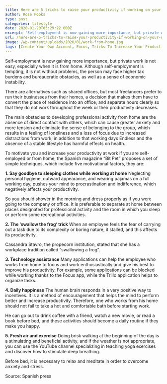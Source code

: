 ```yaml
---
title: Here are 5 tricks to raise your productivity if working on your own or from home
author: Rose Fooks
type: post
categories: lifestyle
date: 2020-01-20T05:29:22.000Z
excerpt: 'Self-employment is now gaining more importance, but private work is not easy, especially when it is from home. Although self-employment is tempting, it is not without problems'
url: /here-are-5-tricks-to-raise-your-productivity-if-working-on-your-own-or-from-home/
image: /wp-content/uploads/2020/01/work-from-home.jpg
tags: [Create Your Own Account, Focus, Tricks To Increase Your Productivity, Work From Home]
---
```


Self-employment is now gaining more importance, but private work is not easy, especially when it is from home. Although self-employment is tempting, it is not without problems, the person may face higher tax burdens and bureaucratic obstacles, as well as a sense of economic instability.

There are alternatives such as shared offices, but most freelancers prefer to run their businesses from their homes, a decision that makes them have to convert the place of residence into an office, and separate hours clearly so that they do not work throughout the week or their productivity decreases.

The main obstacles to developing professional activity from home are the absence of direct contact with others, which can cause greater anxiety and more tension and eliminate the sense of belonging to the group, which results in a feeling of loneliness and a loss of focus due to increased distractions from work, in addition to that working days Endless and the absence of a stable lifestyle has harmful effects on health.

To motivate you and increase your productivity at work if you are self-employed or from home, the Spanish magazine “Bit Pet” proposes a set of simple techniques, which include five motivational factors, they are:

**1. Say goodbye to sleeping clothes while working at home**
Neglecting personal hygiene, outward appearance, and wearing pajamas on a full working day, pushes your mind to procrastination and indifference, which negatively affects your productivity.

So you should shower in the morning and dress properly as if you were going to the company or office. It is preferable to separate at home between places designated for professional activity and the room in which you sleep or perform some recreational activities.

**2. The ‘swallow the frog’ trick**
When an employee feels the fear of carrying out a task due to its complexity or boring nature, it stalled, and this affects its productivity.

Cassandra Stavro, the propecorn institution, stated that she has a workplace tradition called “swallowing a frog”.

**3. Technology assistance**
Many applications can help the employee who works from home to focus and work enthusiastically and give his best to improve his productivity. For example, some applications can be blocked while working thanks to the Focus app, while the Trillo application helps to organize tasks.

**4. Daily happiness**
The human brain responds in a very positive way to incentives. It is a method of encouragement that helps the mind to perform better and increase productivity. Therefore, one who works from his home should not fail to take a hot and comfortable bath before starting work.

He can go out to drink coffee with a friend, watch a new movie, or read a book before bed, and these activities should become a daily routine if they make you happy.

**5. Fresh air and exercise**
Doing brisk walking at the beginning of the day is a stimulating and beneficial activity, and if the weather is not appropriate, you can use the YouTube channel specializing in teaching yoga exercises and discover how to stimulate deep breathing.

Before bed, it is necessary to relax and meditate in order to overcome anxiety and stress.

Source: Spanish press
